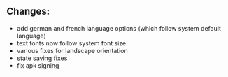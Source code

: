 ## Changes:
- add german and french language options (which follow system default language)
- text fonts now follow system font size
- various fixes for landscape orientation
- state saving fixes
- fix apk signing
